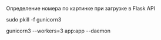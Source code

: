 Определение номера по картинке при загрузке в Flask API

sudo pkill -f gunicorn3

gunicorn3 --workers=3 app:app --daemon

